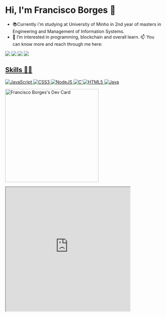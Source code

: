 # Hi, I'm Francisco Borges 👋


- 📚Currently i'm studying at University of Minho in 2nd year of masters in Engineering and Management of Information Systems.
- 👀 I’m interested in programming, blockchain and overall learn.
📫 You can know more and reach through me here:

<a href="https://www.youtube.com/channel/UCCROK4_k7oOHq2S6W4ALUkg" target="_blank" rel="noopener noreferrer"><img src="https://img.shields.io/badge/YouTube-FF0000?style=for-the-badge&logo=youtube&logoColor=white"></a> <a href="https://www.behance.net/franciscoborges2002" target="_blank" rel="noopener noreferrer"><img src="https://img.shields.io/badge/-Behance-blue?style=for-the-badge&logo=behance&logoColor=white"></a> <a href="https://codepen.io/franciscoborges2002" target="_blank" rel="noopener noreferrer"><img src="https://img.shields.io/badge/Codepen-000000?style=for-the-badge&logo=codepen&logoColor=white"></a> <a href="https://www.linkedin.com/in/francisco-borges-29abaa1a5/" target="_blank" rel="noopener noreferrer"><img src="https://img.shields.io/badge/LinkedIn-0077B5?style=for-the-badge&logo=linkedin&logoColor=white"></a> <a href="franciscomsborges2002@gmail.com" target="_blank" rel="noopener noreferrer">

## Skills 👨‍💻
![JavaScript](https://img.shields.io/badge/javascript-%23323330.svg?style=for-the-badge&logo=javascript&logoColor=%23F7DF1E)  ![CSS3](https://img.shields.io/badge/css3-%231572B6.svg?style=for-the-badge&logo=css3&logoColor=white) ![NodeJS](https://img.shields.io/badge/node.js-6DA55F?style=for-the-badge&logo=node.js&logoColor=white) ![C](https://img.shields.io/badge/c-%2300599C.svg?style=for-the-badge&logo=c&logoColor=white)`![HTML5](https://img.shields.io/badge/html5-%23E34F26.svg?style=for-the-badge&logo=html5&logoColor=white) ![Java](https://img.shields.io/badge/java-%23ED8B00.svg?style=for-the-badge&logo=java&logoColor=white)

<a href="https://app.daily.dev/fborges"><img src="https://api.daily.dev/devcards/v2/RiMhhJ_7O.png?type=wide&r=xw5" width="300" alt="Francisco Borges's Dev Card"/></a>
<iframe src="https://leetcodestatscard.fborges.dev/card?card=minimal&username=fborges&font=inter&theme=light&border=true&borderRadius=10&graph=true&links=true&streak=true&icons=true" height="400" width="400" alt="leetcode Stats Card"></iframe>

<!---
Franciscoborges2002/Franciscoborges2002 is a ✨ special ✨ repository because its `README.md` (this file) appears on your GitHub profile.
You can click the Preview link to take a look at your changes.
--->
